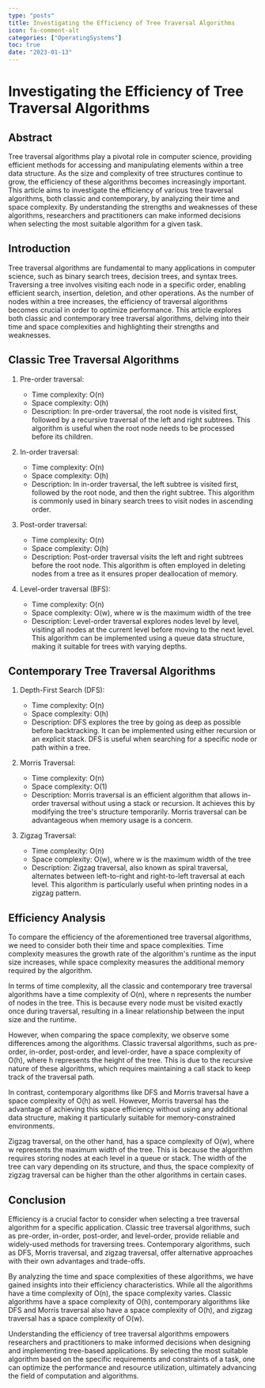 ```yaml
---
type: "posts"
title: Investigating the Efficiency of Tree Traversal Algorithms
icon: fa-comment-alt
categories: ["OperatingSystems"]
toc: true
date: "2023-01-13"
---
```




# Investigating the Efficiency of Tree Traversal Algorithms

## Abstract

Tree traversal algorithms play a pivotal role in computer science, providing efficient methods for accessing and manipulating elements within a tree data structure. As the size and complexity of tree structures continue to grow, the efficiency of these algorithms becomes increasingly important. This article aims to investigate the efficiency of various tree traversal algorithms, both classic and contemporary, by analyzing their time and space complexity. By understanding the strengths and weaknesses of these algorithms, researchers and practitioners can make informed decisions when selecting the most suitable algorithm for a given task.

## Introduction

Tree traversal algorithms are fundamental to many applications in computer science, such as binary search trees, decision trees, and syntax trees. Traversing a tree involves visiting each node in a specific order, enabling efficient search, insertion, deletion, and other operations. As the number of nodes within a tree increases, the efficiency of traversal algorithms becomes crucial in order to optimize performance. This article explores both classic and contemporary tree traversal algorithms, delving into their time and space complexities and highlighting their strengths and weaknesses.

## Classic Tree Traversal Algorithms

1. Pre-order traversal:
   - Time complexity: O(n)
   - Space complexity: O(h)
   - Description: In pre-order traversal, the root node is visited first, followed by a recursive traversal of the left and right subtrees. This algorithm is useful when the root node needs to be processed before its children.

2. In-order traversal:
   - Time complexity: O(n)
   - Space complexity: O(h)
   - Description: In in-order traversal, the left subtree is visited first, followed by the root node, and then the right subtree. This algorithm is commonly used in binary search trees to visit nodes in ascending order.

3. Post-order traversal:
   - Time complexity: O(n)
   - Space complexity: O(h)
   - Description: Post-order traversal visits the left and right subtrees before the root node. This algorithm is often employed in deleting nodes from a tree as it ensures proper deallocation of memory.

4. Level-order traversal (BFS):
   - Time complexity: O(n)
   - Space complexity: O(w), where w is the maximum width of the tree
   - Description: Level-order traversal explores nodes level by level, visiting all nodes at the current level before moving to the next level. This algorithm can be implemented using a queue data structure, making it suitable for trees with varying depths.

## Contemporary Tree Traversal Algorithms

1. Depth-First Search (DFS):
   - Time complexity: O(n)
   - Space complexity: O(h)
   - Description: DFS explores the tree by going as deep as possible before backtracking. It can be implemented using either recursion or an explicit stack. DFS is useful when searching for a specific node or path within a tree.

2. Morris Traversal:
   - Time complexity: O(n)
   - Space complexity: O(1)
   - Description: Morris traversal is an efficient algorithm that allows in-order traversal without using a stack or recursion. It achieves this by modifying the tree's structure temporarily. Morris traversal can be advantageous when memory usage is a concern.

3. Zigzag Traversal:
   - Time complexity: O(n)
   - Space complexity: O(w), where w is the maximum width of the tree
   - Description: Zigzag traversal, also known as spiral traversal, alternates between left-to-right and right-to-left traversal at each level. This algorithm is particularly useful when printing nodes in a zigzag pattern.

## Efficiency Analysis

To compare the efficiency of the aforementioned tree traversal algorithms, we need to consider both their time and space complexities. Time complexity measures the growth rate of the algorithm's runtime as the input size increases, while space complexity measures the additional memory required by the algorithm.

In terms of time complexity, all the classic and contemporary tree traversal algorithms have a time complexity of O(n), where n represents the number of nodes in the tree. This is because every node must be visited exactly once during traversal, resulting in a linear relationship between the input size and the runtime.

However, when comparing the space complexity, we observe some differences among the algorithms. Classic traversal algorithms, such as pre-order, in-order, post-order, and level-order, have a space complexity of O(h), where h represents the height of the tree. This is due to the recursive nature of these algorithms, which requires maintaining a call stack to keep track of the traversal path.

In contrast, contemporary algorithms like DFS and Morris traversal have a space complexity of O(h) as well. However, Morris traversal has the advantage of achieving this space efficiency without using any additional data structure, making it particularly suitable for memory-constrained environments.

Zigzag traversal, on the other hand, has a space complexity of O(w), where w represents the maximum width of the tree. This is because the algorithm requires storing nodes at each level in a queue or stack. The width of the tree can vary depending on its structure, and thus, the space complexity of zigzag traversal can be higher than the other algorithms in certain cases.

## Conclusion

Efficiency is a crucial factor to consider when selecting a tree traversal algorithm for a specific application. Classic tree traversal algorithms, such as pre-order, in-order, post-order, and level-order, provide reliable and widely-used methods for traversing trees. Contemporary algorithms, such as DFS, Morris traversal, and zigzag traversal, offer alternative approaches with their own advantages and trade-offs.

By analyzing the time and space complexities of these algorithms, we have gained insights into their efficiency characteristics. While all the algorithms have a time complexity of O(n), the space complexity varies. Classic algorithms have a space complexity of O(h), contemporary algorithms like DFS and Morris traversal also have a space complexity of O(h), and zigzag traversal has a space complexity of O(w).

Understanding the efficiency of tree traversal algorithms empowers researchers and practitioners to make informed decisions when designing and implementing tree-based applications. By selecting the most suitable algorithm based on the specific requirements and constraints of a task, one can optimize the performance and resource utilization, ultimately advancing the field of computation and algorithms.
